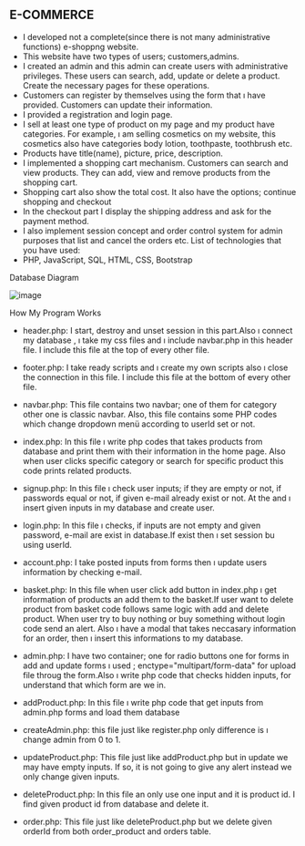 ## E-COMMERCE 

-	I developed not a complete(since there is not many administrative functions) e-shoppng website.
-	This website have two types of users; customers,admins.
-	I created an admin and this admin can create users with administrative privileges. These users can search, add, update or delete a product. Create the necessary pages for these operations.
-	Customers can register by themselves using the form that ı have provided. Customers can update their information.
-	I provided a registration and login page.
-	I sell at least one type of product on my page and my product have categories. For example, ı am selling cosmetics on my website, this cosmetics  also have categories body lotion, toothpaste, toothbrush etc.
-	Products have title(name), picture, price, description.
-	I implemented a shopping cart mechanism. Customers can search and view products. They can add, view and remove products from the shopping cart.
-	Shopping cart also show the total cost. It also have the options; continue shopping and checkout
-	In the checkout part I display the shipping address and ask for the payment method.
-	I also implement session concept and order control system for admin purposes that list and cancel the orders etc.
List of technologies that you have used:
-	PHP, JavaScript, SQL, HTML, CSS, Bootstrap


Database Diagram

![image](https://drive.google.com/uc?export=view&id=1HoBf0V3jxMFwx8GUeQhKJLiYlhyp_Muc)



How My Program Works
-	header.php: I start, destroy and unset session in this part.Also ı connect my database , ı take my css files and ı include navbar.php in this header file. I include this file at the top of every other file.

-	footer.php: I take ready scripts and ı create my own scripts also ı close the connection in this file. I include this file at the bottom of every other file.


-	navbar.php: This file contains two navbar; one of them for category other one is classic navbar. Also, this file contains some PHP codes which change dropdown menü according to userId set or not.

-	index.php: In this file ı write php codes that takes products from database and print them with their information in the home page. Also when user clicks specific category or search for specific product this code prints related products. 


-	signup.php: In this file ı check user inputs; if they are empty or not, if passwords equal or not, if given e-mail already exist or not. At the and ı insert given inputs in my database and create user.

-	login.php: In this file ı checks, if inputs are not empty and given password, e-mail are exist in database.If exist then ı set session bu using userId.


-	account.php: I take posted inputs from forms then ı update users information by checking e-mail.

-	basket.php: In this file when user click add button in index.php ı get information of products an add them to the basket.If user want to delete product from basket code follows same logic with add and delete product.
When user try to buy nothing or buy something without login code send an alert. Also ı have a modal that takes neccasary information for an order, then ı insert this informations to my database. 

-	admin.php: I have two container; one for radio buttons one for forms in add and update forms ı used ;
enctype="multipart/form-data"
for upload file throug the form.Also ı write php code that checks hidden inputs, for understand that which form are we in.

-	addProduct.php: In this file ı write php code that get inputs from admin.php forms and load them database

-	createAdmin.php: this file just like register.php only difference is ı change
admin from 0 to 1.

-	updateProduct.php: This file just like addProduct.php but in update we may have empty inputs. If so, it is not going to give any alert instead we only change given inputs.

-	deleteProduct.php: In this file an only use one input and it is product id. I find given product id from database and delete it. 


-	order.php: This file just like deleteProduct.php but we delete given orderId from both order_product and orders table.

